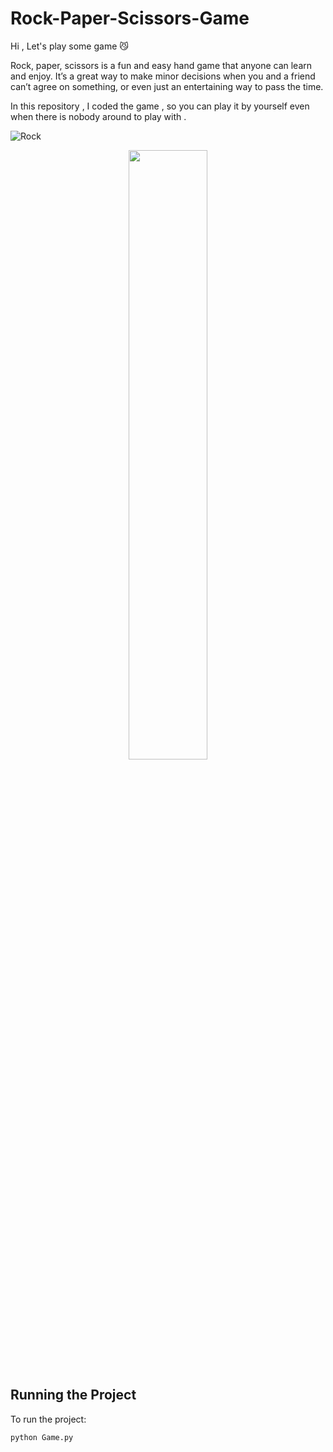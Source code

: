 # Rock-Paper-Scissors-Game
Hi , Let's play some game 😼

Rock, paper, scissors is a fun and easy hand game that anyone can learn and enjoy. It’s a great way to make minor decisions when you and a friend can’t agree on something, or even just an entertaining way to pass the time. 

In this repository , I coded the game , so you can play it by yourself even when there is nobody around to play with .

![Rock](https://github.com/thisiszahrasadeghi/Rock-Paper-Scissors-Game/assets/170200995/dd1998c8-7c49-4eec-8b1c-c49c288de1ab)

<div align="center">
  <a rel="nofollow" href="https://thisiszahrasadeghi.github.io/git/">
    <img width="50%" src="./Rock.git)
">
  </a>
</div>


## Running the Project
To run the project:

```python
python Game.py
```
